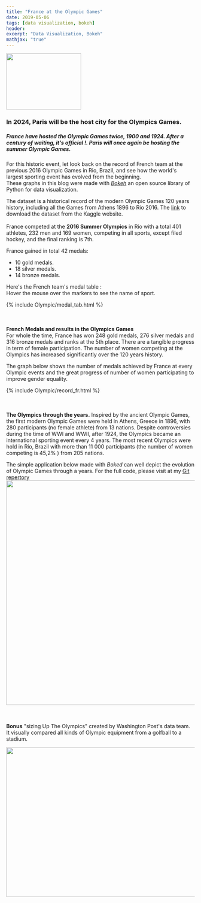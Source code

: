 ```yaml
---
title: "France at the Olympic Games"
date: 2019-05-06
tags: [data visualization, bokeh]
header: 
excerpt: "Data Visualization, Bokeh"
mathjax: "true"
---
```

<img src="{{ site.url }}{{ site.baseurl }}/images/olympic/logo.jpg"  width="200px" height='150px'/>

### In 2024, Paris will be the host city for the Olympics Games. 
##### France have hosted the Olympic Games twice, 1900 and 1924. After a century of waiting, it's official !. Paris will once again be hosting the summer Olympic Games.


For this historic event, let look back on the record of French team at the previous 2016 Olympic Games in Rio, Brazil, and see how the world's largest sporting event has evolved from the beginning.  
These graphs in this blog were made with [*Bokeh*](https://bokeh.org/) an open source library of Python for data visualization.  
 
The dataset is a historical record of the modern Olympic Games 120 years history, including all the Games from Athens 1896 to Rio 2016.
The [link](https://www.kaggle.com/heesoo37/120-years-of-olympic-history-athletes-and-results)  to download the dataset from the Kaggle website. 
<br/><br/>
France competed at the **2016 Summer Olympics** in Rio with a total 401 athletes, 232 men and 169 women, competing in all sports, except filed hockey, and the final ranking is 7th.
  
France gained in total 42 medals:
* 10 gold medals.
* 18 silver medals.
* 14 bronze medals. 

Here's the French team's medal table :   
Hover the mouse over the markers to see the name of sport. 

{% include Olympic/medal_tab.html %}  

<br/><br/>
**French Medals and results in the Olympics Games**  
For whole the time, France has won 248 gold medals, 276 silver medals and 316 bronze medals and ranks at the 5th place. 
There are a tangible progress in term of female participation. The number of women competing at the Olympics has increased significantly over the 120 years history.  

The graph below shows the number of medals achieved by France at every Olympic events and the great progress of number of women participating to improve gender equality.    
     

{% include Olympic/record_fr.html %}

<br/><br/>
**The Olympics through the years.**
Inspired by the ancient Olympic Games, the first modern Olympic Games were held in Athens, Greece in 1896, with 280 participants (no female athlete) from 13 nations. 
Despite controversies during the time of WWI and WWII, after 1924, the Olympics became an international sporting event every 4 years. 
The most recent Olympics were hold in Rio, Brazil with more than 11 000 participants (the number of women competing is 45,2% ) from 205 nations.  
 
The simple application below made with *Boked* can well depict the evolution of Olympic Games through a years. For the full code, please visit at my [Git repertory](https://github.com/alexandre-do/DataViz/tree/master/Olympic)
<img src="{{ site.url }}{{ site.baseurl }}/images/olympic/olympic.gif"  width="800px" height='600px'/>

<br/><br/>
**Bonus**  "sizing Up The Olympics" created by Washington Post's data team. It visually compared all kinds of Olympic equipment from a golfball to a stadium.      
    
<img src="{{ site.url }}{{ site.baseurl }}/images/olympic/olympictools.gif"  width="600px" height='400px'/>
